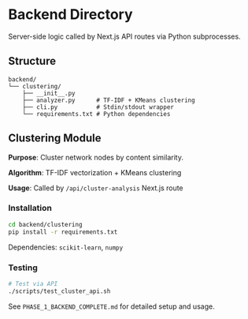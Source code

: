 # Backend Directory

Server-side logic called by Next.js API routes via Python subprocesses.

## Structure

```
backend/
└── clustering/
    ├── __init__.py
    ├── analyzer.py      # TF-IDF + KMeans clustering
    ├── cli.py           # Stdin/stdout wrapper
    └── requirements.txt # Python dependencies
```

## Clustering Module

**Purpose**: Cluster network nodes by content similarity.

**Algorithm**: TF-IDF vectorization + KMeans clustering

**Usage**: Called by `/api/cluster-analysis` Next.js route

### Installation

```bash
cd backend/clustering
pip install -r requirements.txt
```

Dependencies: `scikit-learn`, `numpy`

### Testing

```bash
# Test via API
./scripts/test_cluster_api.sh
```

See `PHASE_1_BACKEND_COMPLETE.md` for detailed setup and usage.

